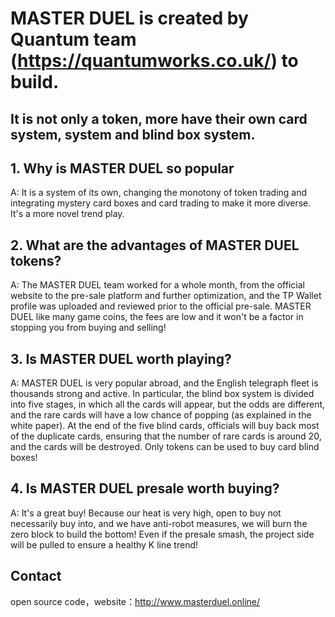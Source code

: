 # MASTER DUEL is created by Quantum team (https://quantumworks.co.uk/) to build. #

## It is not only a token, more have their own card system, system and blind box system. ##


## 1. Why is MASTER DUEL so popular ##

A: It is a system of its own, changing the monotony of token trading and integrating mystery card boxes and card trading to make it more diverse. It's a more novel trend play. 

## 2. What are the advantages of MASTER DUEL tokens? ##

A: The MASTER DUEL team worked for a whole month, from the official website to the pre-sale platform and further optimization, and the TP Wallet profile was uploaded and reviewed prior to the official pre-sale. MASTER DUEL like many game coins, the fees are low and it won't be a factor in stopping you from buying and selling!

## 3. Is MASTER DUEL worth playing? ##

A: MASTER DUEL is very popular abroad, and the English telegraph fleet is thousands strong and active. In particular, the blind box system is divided into five stages, in which all the cards will appear, but the odds are different, and the rare cards will have a low chance of popping (as explained in the white paper). At the end of the five blind cards, officials will buy back most of the duplicate cards, ensuring that the number of rare cards is around 20, and the cards will be destroyed. Only tokens can be used to buy card blind boxes! 

##  4. Is MASTER DUEL presale worth buying? ##

A: It's a great buy! Because our heat is very high, open to buy not necessarily buy into, and we have anti-robot measures, we will burn the zero block to build the bottom! Even if the presale smash, the project side will be pulled to ensure a healthy K line trend!


## Contact ##
open source code，website：http://www.masterduel.online/

